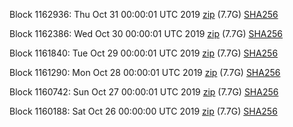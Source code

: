 Block 1162936: Thu Oct 31 00:00:01 UTC 2019 [zip](https://dash-bootstrap.ams3.digitaloceanspaces.com/mainnet/2019-10-31/bootstrap.dat.zip) (7.7G) [SHA256](https://dash-bootstrap.ams3.digitaloceanspaces.com/mainnet/2019-10-31/sha256.txt)

Block 1162386: Wed Oct 30 00:00:01 UTC 2019 [zip](https://dash-bootstrap.ams3.digitaloceanspaces.com/mainnet/2019-10-30/bootstrap.dat.zip) (7.7G) [SHA256](https://dash-bootstrap.ams3.digitaloceanspaces.com/mainnet/2019-10-30/sha256.txt)

Block 1161840: Tue Oct 29 00:00:01 UTC 2019 [zip](https://dash-bootstrap.ams3.digitaloceanspaces.com/mainnet/2019-10-29/bootstrap.dat.zip) (7.7G) [SHA256](https://dash-bootstrap.ams3.digitaloceanspaces.com/mainnet/2019-10-29/sha256.txt)

Block 1161290: Mon Oct 28 00:00:01 UTC 2019 [zip](https://dash-bootstrap.ams3.digitaloceanspaces.com/mainnet/2019-10-28/bootstrap.dat.zip) (7.7G) [SHA256](https://dash-bootstrap.ams3.digitaloceanspaces.com/mainnet/2019-10-28/sha256.txt)

Block 1160742: Sun Oct 27 00:00:01 UTC 2019 [zip](https://dash-bootstrap.ams3.digitaloceanspaces.com/mainnet/2019-10-27/bootstrap.dat.zip) (7.7G) [SHA256](https://dash-bootstrap.ams3.digitaloceanspaces.com/mainnet/2019-10-27/sha256.txt)

Block 1160188: Sat Oct 26 00:00:00 UTC 2019 [zip](https://dash-bootstrap.ams3.digitaloceanspaces.com/mainnet/2019-10-26/bootstrap.dat.zip) (7.7G) [SHA256](https://dash-bootstrap.ams3.digitaloceanspaces.com/mainnet/2019-10-26/sha256.txt)
